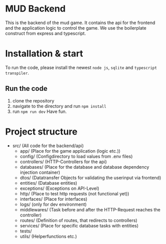 # MUD Backend
This is the backend of the mud game. It contains the api for the frontend and the application logic to control the game. We use the boilerplate construct from express and typescript.

# Installation & start
To run the code, please install the newest `node js`, `sqlite` and `typescript transpiler`.

  ## Run the code
  1. clone the repository
  2. navigate to the directory and run `npm install`
  3. run `npm run dev`
  Have fun.

# Project structure
- src/ (All code for the backend/api)
  - app/ (Place for the game application (logic etc.))
  - config/ (Configdirectory to load values from .env files)
  - controllers/ (HTTP-Controllers for the api)
  - databases/ (Place for the database and database dependency injection container)
  - dtos/ (Datatransfer Objects for validating the userinput via frontend)
  - entities/ (Database entities)
  - exceptions/ (Exceptions on API-Level)
  - http/ (Place to test http requests (not functional yet))
  - interfaces/ (Place for interfaces)
  - logs/ (only for dev environment)
  - middlewares/ (Task before and after the HTTP-Request reaches the controller)
  - routes/ (Definition of routes, that redirects to controllers)
  - services/ (Place for specific database tasks with entities)
  - tests/
  - utils/ (Helperfunctions etc.)
